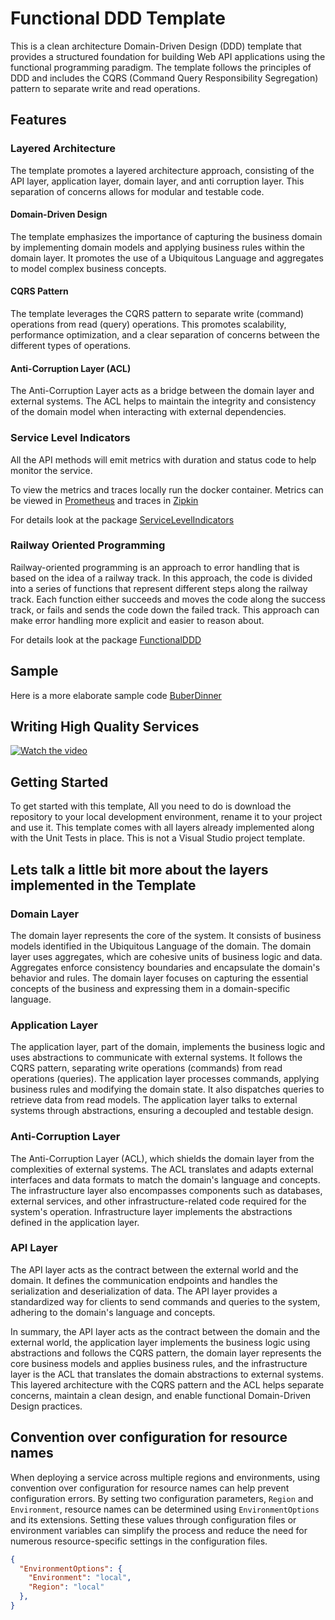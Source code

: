 # Functional DDD Template

This is a clean architecture Domain-Driven Design (DDD) template that provides a structured foundation for building Web API applications using the functional programming paradigm.
The template follows the principles of DDD and includes the CQRS (Command Query Responsibility Segregation) pattern to separate write and read operations.

## Features

### Layered Architecture

The template promotes a layered architecture approach, consisting of the API layer, application layer, domain layer, and anti corruption layer. This separation of concerns allows for modular and testable code.

#### Domain-Driven Design

The template emphasizes the importance of capturing the business domain by implementing domain models and applying business rules within the domain layer. It promotes the use of a Ubiquitous Language and aggregates to model complex business concepts.

#### CQRS Pattern

The template leverages the CQRS pattern to separate write (command) operations from read (query) operations. This promotes scalability, performance optimization, and a clear separation of concerns between the different types of operations.

#### Anti-Corruption Layer (ACL)

The Anti-Corruption Layer acts as a bridge between the domain layer and external systems. The ACL helps to maintain the integrity and consistency of the domain model when interacting with external dependencies.

### Service Level Indicators

All the API methods will emit metrics with duration and status code to help monitor the service.

To view the metrics and traces locally run the docker container. 
Metrics can be viewed in [Prometheus](http://localhost:9090) and traces in [Zipkin](http://localhost:9411/zipkin/)

For details look at the package [ServiceLevelIndicators](https://github.com/xavierjohn/ServiceLevelIndicators)

### Railway Oriented Programming

Railway-oriented programming is an approach to error handling that is based on the idea of a railway track.
In this approach, the code is divided into a series of functions that represent different steps along the railway track.
Each function either succeeds and moves the code along the success track, or fails and sends the code down the failed track.
This approach can make error handling more explicit and easier to reason about.

For details look at the package [FunctionalDDD](https://github.com/xavierjohn/FunctionalDDD)

## Sample

Here is a more elaborate sample code [BuberDinner](https://github.com/xavierjohn/BuberDinner)

## Writing High Quality Services

[![Watch the video](https://img.youtube.com/vi/qpEXhw-TTW0/hqdefault.jpg)](https://www.youtube.com/embed/qpEXhw-TTW0)

## Getting Started

To get started with this template, All you need to do is download the repository to your local development environment, rename it to your project and use it. This template comes with all layers already implemented along with the Unit Tests in place.
This is not a Visual Studio project template.

## Lets talk a little bit more about the layers implemented in the Template

### Domain Layer

The domain layer represents the core of the system. It consists of business models identified in the Ubiquitous Language of the domain. The domain layer uses aggregates, which are cohesive units of business logic and data. Aggregates enforce consistency boundaries and encapsulate the domain's behavior and rules. The domain layer focuses on capturing the essential concepts of the business and expressing them in a domain-specific language.

### Application Layer

The application layer, part of the domain, implements the business logic and uses abstractions to communicate with external systems. It follows the CQRS pattern, separating write operations (commands) from read operations (queries). The application layer processes commands, applying business rules and modifying the domain state. It also dispatches queries to retrieve data from read models. The application layer talks to external systems through abstractions, ensuring a decoupled and testable design.

### Anti-Corruption Layer

The Anti-Corruption Layer (ACL), which shields the domain layer from the complexities of external systems. The ACL translates and adapts external interfaces and data formats to match the domain's language and concepts. The infrastructure layer also encompasses components such as databases, external services, and other infrastructure-related code required for the system's operation. Infrastructure layer implements the abstractions defined in the application layer.

### API Layer

The API layer acts as the contract between the external world and the domain. It defines the communication endpoints and handles the serialization and deserialization of data. The API layer provides a standardized way for clients to send commands and queries to the system, adhering to the domain's language and concepts.

In summary, the API layer acts as the contract between the domain and the external world, the application layer implements the business logic using abstractions and follows the CQRS pattern, the domain layer represents the core business models and applies business rules, and the infrastructure layer is the ACL that translates the domain abstractions to external systems. This layered architecture with the CQRS pattern and the ACL helps separate concerns, maintain a clean design, and enable functional Domain-Driven Design practices.

## Convention over configuration for resource names

When deploying a service across multiple regions and environments, using convention over configuration for resource names can help prevent configuration errors.
By setting two configuration parameters, `Region` and `Environment`, resource names can be determined using `EnvironmentOptions` and its extensions.
Setting these values through configuration files or environment variables can simplify the process and reduce the need for numerous resource-specific settings in the configuration files.

```json
{
  "EnvironmentOptions": {
    "Environment": "local",
    "Region": "local"
  },
}
```
